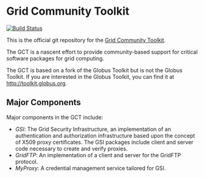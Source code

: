 Grid Community Toolkit
======================

[![Build Status](https://travis-ci.org/gridcf/gct.svg?branch=master)](https://travis-ci.org/gridcf/gct)

This is the official git repository for the [Grid Community Toolkit](https://gridcf.org).

The GCT is a nascent effort to provide community-based support for critical software packages for grid computing.

The GCT is based on a fork of the Globus Toolkit but is not the Globus Toolkit.  If you are interested in the Globus Toolkit, you can find it at <http://toolkit.globus.org>.


Major Components
-----------------

Major components in the GCT include:

- *GSI*: The Grid Security Infrastructure, an implementation of an authentication and authorization infrastructure based upon the concept of X509 proxy certificates.
  The GSI packages include client and server code necessary to create and verify proxies.
- *GridFTP*: An implementation of a client and server for the GridFTP protocol.
- *MyProxy*: A credential management service tailored for GSI.


